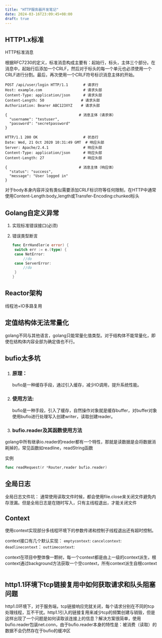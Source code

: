 ```yaml
---
title: "HTTP服务器开发笔记"
date: 2024-03-16T23:09:45+08:00
draft: true
---
```


## HTTP1.x标准
HTTP标准消息

根据RFC7230的定义，标准消息构成主要有：起始行，标头，主体三个部分。在消息中，起始行后添加一个CRLF，然后对于标头的每一个单元也必须使用一个CRLF进行分割。最后，再次使用一个CRLF符号标识消息主体的开始。

```请求
POST /api/user/login HTTP/1.1       # 请求行
Host: example.com                   # 请求头部
Content-Type: application/json      # 请求头部
Content-Length: 50                 # 请求头部
Authorization: Bearer ABC123XYZ    # 请求头部

{                                 # 消息主体（请求体）
  "username": "testuser",
  "password": "secretpassword"
}
```

```响应
HTTP/1.1 200 OK                     # 状态行
Date: Wed, 21 Oct 2020 10:31:49 GMT  # 响应头部
Server: Apache/2.4.1                # 响应头部
Content-Type: application/json      # 响应头部
Content-Length: 27                  # 响应头部

{                                 # 消息主体（响应体）
  "status": "success",
  "message": "User logged in"
}
```
对于body本身内容并没有类似需要添加CRLF标识符等任何限制，在HTTP中通常使用Content-Length:body_length或Transfer-Encoding:chunked标头
## Golang自定义异常

1. 实现标准错误接口(必须)

2. 错误类型断言

   ```go
   func ErrHandler(e error) {
   	switch err := e.(type) {
   	case NetError:
   		//do
   	case ServerError:
   		//do
   	}
   }	
   ```

   

## Reactor架构
线程池+IO多路复用

## 定值结构体无法常量化
golang不同与其他语言，golang只能常量化值类型。对于结构体不能常量化，即使在结构体内容全部为确定值也不行。

## bufio太多坑

1. ### 原理：

      bufio是一种缓存手段，通过引入缓存，减少IO调用，提升系统性能。

2. ### 使用方法:

      bufio是一种手段，引入了缓存，自然操作对象就是缓存buffer，对buffer对象使用bufio进行处理写入创建writer，读取创建reader。


3. ### bufio.reader及其函数使用方法
​	golang中所有继承io.reader的reader都有一个特性，那就是读数据是会将数据消耗掉的，常见函数如readline，readString函数

实例

```go
func readRequest(r *Router,reader bufio.reader)
```

## 全局日志

全局日志文件坑：
通常使用读取文件时候，都会使用file.close来关闭文件避免内存泄漏。但是全局日志是在随时写入，只有主线程退出，才能关闭文件

## Context

使用context实现部分多线程环境下的参数传递和控制子线程退出还有超时控制。

context接口有几个默认实现：
`emptycontext`:
`cancelcontext`:
`deadlinecontext`：
`outtimecontext`:

context在项目中整体像一颗树，每一个context都是由上一级的context派生，根context通过background方法获取一个空context，所有context派生自根context



```go

```



## http1.1环境下tcp链接复用中如何获取请求和队头阻塞问题

http1.0环境下，对于服务端，tcp链接响应完就关闭，每个请求分别在不同的tcp处理线程，互不干扰。http1.1引入的链接复用来减少tcp的频繁创建与销毁，但是这样出现了一个问题是如何读取该连接上的信息？解决方案很简单，使用bufio.reader包装net.conn，由于bufio.reader本身的特性是：被消费（读取）的数据不会仍然存在于bufio的缓冲区